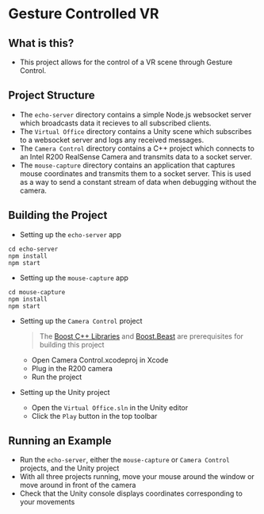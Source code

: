 # Gesture Controlled VR

## What is this?
- This project allows for the control of a VR scene through Gesture Control.

## Project Structure
- The `echo-server` directory contains a simple Node.js websocket server which broadcasts data it recieves to all subscribed clients.
- The `Virtual Office` directory contains a Unity scene which subscribes to a websocket server and logs any received messages.
- The `Camera Control` directory contains a C++ project which connects to an Intel R200 RealSense Camera and transmits data to a socket server.
- The `mouse-capture` directory contains an application that captures mouse coordinates and transmits them to a socket server. This is used as a way to send a constant stream of data when debugging without the camera.


## Building the Project
- Setting up the `echo-server` app
```
cd echo-server
npm install
npm start
```
- Setting up the `mouse-capture` app
```
cd mouse-capture
npm install
npm start
```
- Setting up the `Camera Control` project
    > The [Boost C++ Libraries](http://www.boost.org/) and [Boost.Beast](https://github.com/boostorg/beast) are prerequisites for building this project
    - Open Camera Control.xcodeproj in Xcode
    - Plug in the R200 camera
    - Run the project

- Setting up the Unity project
    - Open the `Virtual Office.sln` in the Unity editor
    - Click the `Play` button in the top toolbar

## Running an Example
- Run the `echo-server`, either the `mouse-capture` or `Camera Control` projects, and the Unity project
- With all three projects running, move your mouse around the window or move around in front of the camera
- Check that the Unity console displays coordinates corresponding to your movements
